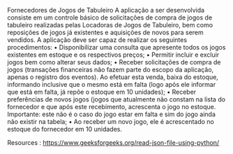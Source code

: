 Fornecedores de Jogos de Tabuleiro
A aplicação a ser desenvolvida consiste em um controle básico de solicitações de compra
de jogos de tabuleiro realizadas pelas Locadoras de Jogos de Tabuleiro, bem como
reposições de jogos já existentes e aquisições de novos para serem vendidos.
A aplicação deve ser capaz de realizar os seguintes procedimentos:
• Disponibilizar uma consulta que apresente todos os jogos existentes em estoque e
os respectivos preços;
• Permitir incluir e excluir jogos bem como alterar seus dados;
• Receber solicitações de compra de jogos (transações financeiras não fazem parte
do escopo da aplicação, apenas o registro dos eventos). Ao efetuar esta venda,
baixa do estoque, informando inclusive que o mesmo está em falta (logo após ele
informar que está em falta, já repõe o estoque em 10 unidades);
• Receber preferências de novos jogos (jogos que atualmente não constam na lista
do fornecedor e que após este recebimento, acrescenta o jogo no estoque.
Importante: este não é o caso do jogo estar em falta e sim do jogo ainda não
existir na tabela;
• Ao receber um novo jogo, ele é acrescentado no estoque do fornecedor em 10
unidades.

Resources : https://www.geeksforgeeks.org/read-json-file-using-python/
